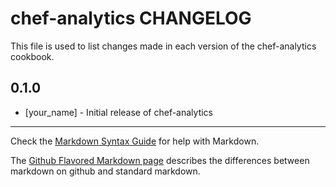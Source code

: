chef-analytics CHANGELOG
========================

This file is used to list changes made in each version of the chef-analytics cookbook.

0.1.0
-----
- [your_name] - Initial release of chef-analytics

- - -
Check the [Markdown Syntax Guide](http://daringfireball.net/projects/markdown/syntax) for help with Markdown.

The [Github Flavored Markdown page](http://github.github.com/github-flavored-markdown/) describes the differences between markdown on github and standard markdown.
